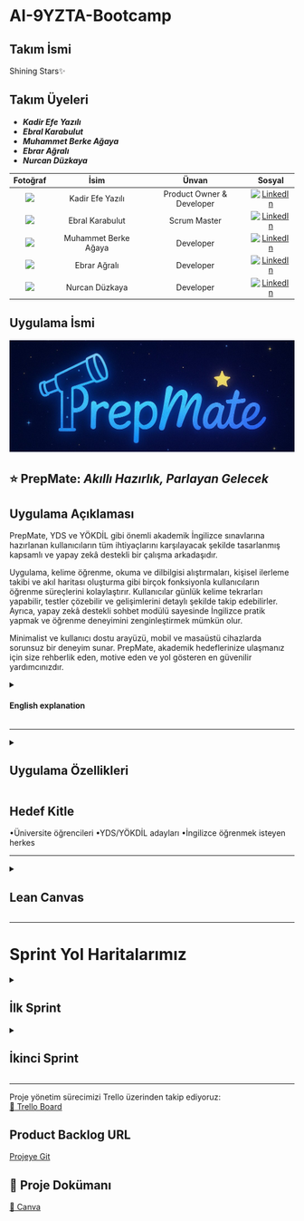 # AI-9YZTA-Bootcamp

## Takım İsmi
Shining Stars✨
## Takım Üyeleri
- ***Kadir Efe Yazılı*** 
- ***Ebral Karabulut*** 
- ***Muhammet Berke Ağaya***
- ***Ebrar Ağralı*** 
- ***Nurcan Düzkaya***

| Fotoğraf | İsim | Ünvan | Sosyal |
|:--------:|:-----:|:------:|:-------:|
| <img src="https://avatars.githubusercontent.com/u/152311530?v=4" width="150"/> | Kadir Efe Yazılı | Product Owner & Developer | [![LinkedIn](https://img.shields.io/badge/LinkedIn-Profile-blue?logo=linkedin)](https://www.linkedin.com/in/kadirefeyazili/) |
| <img src="https://avatars.githubusercontent.com/u/208370395?v=4" width="150"/> | Ebral Karabulut | Scrum Master | [![LinkedIn](https://img.shields.io/badge/LinkedIn-Profile-blue?logo=linkedin)](https://www.linkedin.com/in/ebral-karabulut/) |
| <img src="https://avatars.githubusercontent.com/u/163898105?v=4" width="150"/> | Muhammet Berke Ağaya | Developer | [![LinkedIn](https://img.shields.io/badge/LinkedIn-Profile-blue?logo=linkedin)](https://www.linkedin.com/in/muhammet-berke-a%C4%9Faya/) |
| <img src="https://avatars.githubusercontent.com/u/157977459?v=4" width="150"/> | Ebrar Ağralı | Developer | [![LinkedIn](https://img.shields.io/badge/LinkedIn-Profile-blue?logo=linkedin)](https://www.linkedin.com/in/ebrara%C4%9Fral%C4%B1/) |
| <img src="https://avatars.githubusercontent.com/u/147709490?v=4" width="150"/> | Nurcan Düzkaya | Developer | [![LinkedIn](https://img.shields.io/badge/LinkedIn-Profile-blue?logo=linkedin)](https://www.linkedin.com/in/nurcan-d%C3%BCzkaya) |


## Uygulama İsmi
![Uygulama Görüntüsü](ProjectManagementFiles/General_Documents/Github_Pages_Images/PrepMate.jpeg)

## ⭐ **PrepMate:** *Akıllı Hazırlık, Parlayan Gelecek*

<summary><h2>Uygulama Açıklaması</h2></summary>
PrepMate, YDS ve YÖKDİL gibi önemli akademik İngilizce sınavlarına hazırlanan kullanıcıların tüm ihtiyaçlarını karşılayacak şekilde tasarlanmış kapsamlı ve yapay zekâ destekli bir çalışma arkadaşıdır.

Uygulama, kelime öğrenme, okuma ve dilbilgisi alıştırmaları, kişisel ilerleme takibi ve akıl haritası oluşturma gibi birçok fonksiyonla kullanıcıların öğrenme süreçlerini kolaylaştırır. Kullanıcılar günlük kelime tekrarları yapabilir, testler çözebilir ve gelişimlerini detaylı şekilde takip edebilirler. Ayrıca, yapay zekâ destekli sohbet modülü sayesinde İngilizce pratik yapmak ve öğrenme deneyimini zenginleştirmek mümkün olur.

Minimalist ve kullanıcı dostu arayüzü, mobil ve masaüstü cihazlarda sorunsuz bir deneyim sunar. PrepMate, akademik hedeflerinize ulaşmanız için size rehberlik eden, motive eden ve yol gösteren en güvenilir yardımcınızdır.
<details>
  <summary><h4>English explanation</h4></summary>
PrepMate is a comprehensive and AI-powered study companion designed to meet all the needs of users preparing for important academic English exams such as YDS and YÖKDİL.

The app facilitates the learning process with many features including vocabulary learning, reading and grammar exercises, personal progress tracking, and mind mapping. Users can review daily vocabulary, take tests, and monitor their progress in detail. Additionally, the AI-powered chat module allows users to practice English and enrich their learning experience.

With its minimalist and user-friendly interface, PrepMate offers a seamless experience on both mobile and desktop devices. PrepMate is your most reliable assistant, guiding, motivating, and supporting you to achieve your academic goals.
</details>

---

<details>
  <summary><h2>Uygulama Özellikleri</h2></summary>

- 📚 Günlük kelime tekrarları ve kapsamlı testler ile etkin öğrenme  
- 🤖 Yapay zekâ destekli cümle açıklamaları ve anında çeviri imkanı  
- ✍️ YDS ve YÖKDİL formatlarına uygun deneme sınavları  
- 🌌 Gökyüzü temalı takımyıldızı başarı sistemi ile motive edici öğrenme deneyimi  
- 📈 Kişisel ilerleme paneli sayesinde detaylı performans takibi  
- 🧩 Akademik deyimler, bağlaçlar ve dil yapılarıyla dil becerilerinin geliştirilmesi  
- 🌟 Zengin ve çeşitli öğrenme materyalleri  
- 📱💻 Telefon, tablet ve bilgisayar gibi tüm cihazlarda uyumlu, kesintisiz kullanım  
- 🌍 Her zaman, her yerde öğrenme imkânı — internet bağlantısı olan her ortamda erişilebilir

<details>
  <summary><h4>English explanation</h4></summary>

- 📚 Effective learning with daily vocabulary reviews and comprehensive tests  
- 🤖 AI-powered sentence explanations and instant translation capabilities  
- ✍️ Practice exams formatted for YDS and YÖKDİL standards  
- 🌌 Motivating learning experience with a sky-themed constellation achievement system  
- 📈 Detailed performance tracking via personal progress dashboard  
- 🧩 Development of language skills using academic idioms, conjunctions, and structures  
- 🌟 Rich and diverse learning materials  
- 📱💻 Compatible with all devices including phones, tablets, and computers for seamless usage  
- 🌍 Learn anytime, anywhere — accessible wherever there is internet connectivity  

</details>
</details>

## Hedef Kitle
•Üniversite öğrencileri
•YDS/YÖKDİL adayları
•İngilizce öğrenmek isteyen herkes

---

<details>
  <summary><h2>Lean Canvas</h2></summary>

  <h3>Business Model Canvas Poster</h3>

  ![Canvas Poster](https://raw.githubusercontent.com/KadirEfeYazili/YZTA-Bootcamp/main/ProjectManagementFiles/General_Documents/Lean_canvas.png)

</details>

---

# Sprint Yol Haritalarımız

<details>
  <summary><h2>İlk Sprint</h2></summary>

### Kullanılan Teknolojiler
- **Frontend:** React.js, Tailwind CSS, React Markdown
- **API:** Google Gemini API
- **Backend & Hosting:** Firebase, Firebase API Key
- **Versiyon Kontrol & Deploy:** GitHub, GitHub Pages, GitHub Actions

### İlk Versiyonda Olacaklar
- Kelime öğretme modülü
- Prompt yanıtı veren LLM
- Gökyüzü temalı arayüz (takımyıldızları)
- Basit kullanıcı profili
- Personalar oluşturuldu
- Geri bildirim ekranı

Aşağıdaki tabloda, bu sprint içinde ele alınacak kullanıcı hikayeleri ve bunlara bağlı detaylı görevler yer almaktadır:

| Görev (Task)                                                      | Tahmini Süre (Gün) | Puan (Story Point) | Sorumlu        | Durum     |
|------------------------------------------------------------------|--------------------|--------------------|----------------|-----------|
| T1.1: Kelime veri yapısını (Firestore) tanımlama.                | 1                  | 3                  | Backend Ekibi  | Başladı   |
| T1.2: Firebase'e örnek kelime setleri yükleme.                   | 1                  | 3                  | Backend Ekibi  | Başladı   |
| T1.3: Kelime kartlarını gösteren React bileşenini oluşturma.     | 2                  | 5                  | Frontend Ekibi | Başladı   |
| T1.4: Kelime kartları için Tailwind CSS stilini uygulama.        | 1                  | 3                  | Frontend Ekibi | Başladı   |
| T1.5: Kelime tekrar mekanizması için test arayüzü ekleme.        | 1                  | 3                  | Frontend Ekibi | Başladı   |
| T2.1: Google Gemini API entegrasyonu için servis katmanı oluşturma. | 2                | 8                  | Backend Ekibi  | Başladı   |
| T2.2: Kullanıcının seçtiği kelime/cümleyi AI'a gönderme işlevi geliştirme. | 1             | 5                  | Frontend Ekibi | Başladı   |
| T2.3: AI yanıtını gösterecek UI bileşenini tasarlama.             | 2                  | 5                  | Frontend Ekibi | Başladı   |
| T2.4: AI yanıtlarının React Markdown ile düzgün görüntülenmesini sağlama. | 1              | 3                  | Frontend Ekibi | Başladı   |
| T3.1: Temel renk paletini ve fontları tanımlama (Tailwind config). | 0.5               | 2                  | UI/UX Tasarımcı | Tamamlandı|
| T3.2: Ana sayfa arkaplanına gökyüzü temalı görsel/stil ekleme.    | 1                  | 3                  | Frontend Ekibi | Başladı   |
| T3.3: Basit takımyıldızı başarı sistemi için placeholder UI oluşturma. | 1               | 3                  | Frontend Ekibi | Başladı   |
| T4.1: Kullanıcı profili veri yapısını tanımlama (Firestore).     | 1                  | 3                  | Backend Ekibi  | Başladı   |
| T4.2: Basit kullanıcı profili ekranı oluşturma.                   | 1                  | 3                  | Frontend Ekibi | Başladı   |
| T5.1: Geri bildirim formu UI bileşenini oluşturma.                | 1                  | 3                  | Frontend Ekibi | Başladı   |
| T5.2: Geri bildirimleri Firebase'e kaydetme işlevini geliştirme. | 1                  | 3                  | Backend Ekibi  | Başladı   |
| T6.1: Personaların oluşturulması ve dokümantasyonu.             | 1                  | 3                  | Product Owner  | Tamamlandı|
| T6.2: GitHub reposunu oluşturma ve ilk kod yapısını kurma.        | 0.5                | 2                  | Developer      | Tamamlandı|
| T6.3: GitHub Pages ve Actions ile deploy altyapısını kurma.       | 1                  | 5                  | Developer      | Başladı   |
| T6.4: Trello panosunu güncel tutma.                               | Sürekli            | -                  | Tüm Ekip       | Sürekli   |
| T6.5: Günlük Scrum toplantılarını yapma.                          | Sürekli            | -                  | Tüm Ekip       | Sürekli   |
| T6.6: Sprint sonu ekran görüntülerini alma ve dokümantasyona ekleme. | 0.5               | 1                  | Proje Yöneticisi | Planlandı |
| T6.7: Sprint Review toplantısını planlama ve sunumu hazırlama.   | 1                  | 2                  | Scrum Master   | Planlandı |
| T6.8: Sprint Retrospective toplantısını düzenleme.                | 1                  | 2                  | Scrum Master   | Planlandı |


---

# Sprint Notları

- UI tasarımlarında **Canva ve Figma** kullanılmasına karar verildi.
- Proje yönetim aracı olarak **Trello** tercih edildi.
- Daily scrum toplantıları **Whatsapp** ve **Google Meet** üzerinden takımın uygunluğuna göre yapıldı.
- Uygulamanın ana temasının **gökyüzü ve takımyıldızları** olması kararlaştırıldı.
- YDS/YÖKDİL odaklı akademik İngilizce kelimeler ve yapılar hedeflendi.

---

## Sprint İçinde Tamamlanması Beklenen Puan:

**350 Puan**

---

## Puan Tamamlama Mantığı:

Toplamda **1200 puanlık** bir hedef belirlendi.  
Birinci sprintte, fikir oturması, tasarımların yapılması ve API ekleme planlandığı için **350 puan** hedeflenmiştir ve tamamlanmıştır.  
İkinci sprintte, kod yazma çalışmalarına yoğunlaşılacağı için **400 puan** hedeflenmiştir.  
Üçüncü sprintte ise kalan görevlerin tamamlanması ve entegrasyon çalışmaları yapılacağından **450 puan** hedefi konulmuştur.

---

## Sprint Gözden Geçirilmesi:

- Takım olarak birçok toplantı yapıldı ve tüm toplantılar planlandığı şekilde tamamlandı.  
- Takım ismi, proje adı, kullanıcı persona ve hedef kitle tanımı oluşturuldu.  
- Veri seti kaynakları araştırıldı (YDS, YÖKDİL örnekleri).  
- GitHub reposu açıldı ve README iskeleti oluşturuldu.  
- Chat arayüzü tasarım şablonları araştırıldı.  
- Kullanılan teknoloji yığını (stack) kararlaştırıldı.  
- Prompt engineering için örnekler belirlendi.  
- MVP hedefleri netleştirildi ve ekip içi görev dağılımı yapıldı.  
- UI/UX taslakları Canva ve Figma kullanılarak hazırlandı.  
- Kullanıcı geri bildirimi için test soruları oluşturuldu.  
- Takım içi iş birliği ve iletişim verimli şekilde sürdürüldü.
- Uygulamanın farklı özellikler taşımasını istenildiği için önceliklendirme aşamasında karar vermek kolay olmadı.
- Kelime öğretme modülünün de ön plana çıkarılmasına karar verildi.
- Uygulama adı oylama ile seçildi.
- Bu süreçte proje yönetim yöntemi belirlendi, takım birbiriyle tanışmış oldu, ve diğer sprintlerde de kullanılmak üzere sistem oluşturuldu.
- Whatsapp grubunda günlük olarak toplantılarda ertesi gün görevleri konuşuldu.

---

## Sprint Gözden Geçirme Katılımcıları:

**Kadir Efe Yazılı**, **Ebral Karabulut**, **Muhammet Berke Ağaya**, **Ebrar Ağralı**, **Nurcan Düzkaya**

---

## Sprint Retrospektifi:

- Firebase kurulumu ve entegrasyonu başarılı oldu, ancak bazı veri modelleme kararları gözden geçirilebilir.
- AI API entegrasyonu beklenenden biraz daha fazla zaman aldı, bir sonraki sprintte benzer entegrasyonlar için daha detaylı planlama yapılmalı.
- Tüm ekip üyelerinin kod yazma sürecine erken dahil olması verimliliği artırdı.
- Uygulamaya açık tema eklenmesi ve günlük UI düzenlemesi bir sonraki sprintte önceliklendirilecek.
- Kullanıcı profili geliştirme, günlük planlayıcı ve takvim entegrasyonu, alışkanlık oluşturma/takip ve görev listesi/hatırlatıcı özellikleri bir sonraki sprintler için detaylandırılacak.
- Tüm ekip üyelerinin ikinci sprintte birlikte kod yazmasına karar verildi.
- Yapay zeka eklentisi için uygulamaya uygun ücretsiz Gemini API entegrasyonuna karar verildi.
- Günlük kısmı UI düzenlenmesine karar verildi.
- Kelime öğretme ve test modüllerinin tamamlanmasına karar verildi.
- Tüm görevler planlandığı şekilde başarıyla tamamlandı.
- Takım üyeleri görev dağılımını etkin yaptı ve iş birliği güçlüydü.
- Sprint sonunda planlanan hedeflerin tamamı gerçekleştirilmiş oldu.


<details>


  <summary>Sprint 1 - App Screenshots</summary>

  ![Uygulama Görüntüsü](https://raw.githubusercontent.com/KadirEfeYazili/YZTA-Bootcamp/refs/heads/main/ProjectManagementFiles/General_Documents/Github_Pages_Images/Sprint%201%20App%20Screenshot.png)

</details>

<details>
  <summary>Sprint 1 - Sprint Board Update Screenshots</summary>

  ![Sprint Yol Haritası](https://raw.githubusercontent.com/KadirEfeYazili/YZTA-Bootcamp/refs/heads/main/ProjectManagementFiles/General_Documents/Github_Pages_Images/Sprint%201%20Board%20Update%20Screenshots.jpg)

</details>

<details>
  <summary>Toplantı Görselleri</summary>

  ![Toplantı Görselleri](https://raw.githubusercontent.com/KadirEfeYazili/YZTA-Bootcamp/refs/heads/main/ProjectManagementFiles/General_Documents/Github_Pages_Images/Sprint%201%20Toplant%C4%B1%20G%C3%B6rselleri.jpg)

  ![Toplantı Görselleri 2](https://raw.githubusercontent.com/KadirEfeYazili/YZTA-Bootcamp/refs/heads/main/ProjectManagementFiles/Sprint_1/Sprint1_Meeting_ss/meeting-screenshots.jpg)
  
</details>
</details>

<details>
  <summary><h2>İkinci Sprint</h2></summary>

---

## Kullanılan Teknolojiler

* **Frontend:** React.js, Tailwind CSS, React Markdown

* **API:** Google Gemini API

* **Backend & Hosting:** Firebase, Firebase API Key

* **Versiyon Kontrol & Deploy:** GitHub, GitHub Pages, GitHub Actions
---
## İkinci Versiyonda Olacaklar

* Kullanıcı profili geliştirme ve detaylandırma

* Günlük planlayıcı ve takvim entegrasyonu

* Alışkanlık oluşturma/takip modülü

* Görev listesi/hatırlatıcı özellikleri

* Kelime öğretme ve test modüllerinin tamamlanması

* Uygulamanın genel UI düzenlemesi ve açık tema eklenmesi
---
İkinci Sprint, ilk sprintte belirlenen temeller üzerine inşa edilerek, uygulamanın çekirdek özelliklerinin kodlanmasına ve kullanıcı deneyiminin geliştirilmesine odaklanacaktır. Bu sprintte, uygulamanın ana modüllerinin işlevselliği artırılacak ve kullanıcı etkileşimi zenginleştirilecektir.

## Görev (Task) Tablosu

Aşağıdaki tabloda, bu sprint içinde ele alınacak kullanıcı hikayeleri ve bunlara bağlı detaylı görevler yer almaktadır:

|     Görev (Task)                                                      |  Tahmini Süre (Gün)   |  Puan (Story Point)   |  Sorumlu          |  Durum  |
| --------------------------------------------------------------------- | --------------------- | --------------------- | ---------------- | --------- |
| T2.5: Mevcut kullanıcı profilini detaylandırma ve düzenleme           | 2                     | 5                     | Frontend Ekibi   | Başladı   |
| T2.6: Günlük planlayıcı UI bileşenini oluşturma                       | 3                     | 8                     | Frontend Ekibi   | Başladı   |
| T2.7: Takvim entegrasyonu için temel işlevsellik                      | 2                     | 5                     | Backend Ekibi    | Başladı   |
| T2.8: Alışkanlık oluşturma/takip modülü UI tasarımı                   | 2                     | 5                     | UI/UX Tasarımcı  | Başladı   |
| T2.9: Alışkanlık verilerini Firestore'a kaydetme                      | 1                     | 3                     | Backend Ekibi    | Başladı   |
| T2.10: Görev listesi UI bileşenini geliştirme                         | 2                     | 5                     | Frontend Ekibi   | Başladı   |
| T2.11: Görevleri Firebase'e kaydetme ve yönetme                       | 1                     | 3                     | Backend Ekibi    | Başladı   |
| T2.12: Kelime öğretme modülü için yeni kelime setleri entegrasyonu    | 2                     | 5                     | Backend Ekibi    | Başladı   |
| T2.13: Kelime test modülünü tamamlama (farklı test türleri)           | 3                     | 8                     | Frontend Ekibi   | Başladı   |
| T2.14: Uygulamaya açık tema seçeneği ekleme                           | 1                     | 3                     | Frontend Ekibi   | Başladı   |
| T2.15: Genel UI/UX iyileştirmeleri ve tutarlılık kontrolleri          | 2                     | 5                     | UI/UX Tasarımcı  | Başladı   |
| T2.16: Gemini API'dan gelen yanıtlar için gelişmiş biçimlendirme      | 1                     | 3                     | Frontend Ekibi   | Başladı   |
| T2.17: Hata yönetimi ve kullanıcıya geri bildirim mekanizmaları       | 1                     | 3                     | Developer        | Başladı   |
| T2.18: Performans optimizasyonları (ilk inceleme)                     | 1                     | 3                     | Developer        | Başladı   |
| T2.19: GitHub Actions ile sürekli entegrasyon/dağıtım iyileştirmeleri | 1                     | 3                     | Developer        | Başladı   |
| T2.20: Sprint sonu dokümantasyon ve sunum hazırlığı                   | 0.5                   | 2                     | Proje Yöneticisi | Planlandı |
| T2.21: Sprint Review ve Retrospective toplantılarını düzenleme        | 1                     | 2                     | Scrum Master     | Planlandı |

---

## Sprint Notları

* Tüm ekip üyelerinin kod yazma sürecine aktif olarak dahil olması kararlaştırıldı.

* Uygulamanın genel UI düzenlemesi ve açık tema eklenmesi bu sprintte önceliklendirildi.

* Kelime öğretme ve test modüllerinin bu sprintte tamamlanması hedeflendi.

* Yapay zeka eklentisi için ücretsiz Gemini API entegrasyonuna devam edildi.

* Günlük kısmı UI düzenlemelerine ağırlık verildi.

* Sprint boyunca günlük Scrum toplantıları ve Trello panosu güncellemeleri düzenli olarak sürdürüldü.

## Sprint İçinde Tamamlanması Beklenen Puan:

400 Puan
---

## Puan Tamamlama Mantığı:

Toplamda 1200 puanlık bir hedef belirlenmiştir. 
Birinci sprintte fikir oturması, tasarımların yapılması ve API ekleme planlandığı için 350 puan hedeflenmiş ve tamamlanmıştır. 
İkinci sprintte, kod yazma çalışmalarına yoğunlaşılacağı için 400 puan hedeflenmiştir. 
Üçüncü sprintte ise kalan görevlerin tamamlanması ve entegrasyon çalışmaları yapılacağından 450 puan hedefi konulmuştur.

---

## Sprint Gözden Geçirilmesi:

* İkinci sprintte, kullanıcı profili geliştirme, günlük planlayıcı, alışkanlık takip ve görev listesi gibi temel modüllerin kodlanmasına başlandı.

* Kelime öğretme ve test modüllerinin geliştirilmesinde önemli ilerleme kaydedildi.

* UI/UX ekibi, açık tema ve genel arayüz iyileştirmeleri üzerinde çalıştı.

* Firebase entegrasyonları, yeni veri yapıları için genişletildi.

* Takım içi iş birliği ve iletişim, kod yazma sürecine tüm üyelerin dahil olmasıyla daha da güçlendi.

* Sürekli entegrasyon ve dağıtım süreçleri gözden geçirildi ve iyileştirmeler yapıldı.

## Sprint Gözden Geçirme Katılımcıları:

Kadir Efe Yazılı, Ebral Karabulut, Muhammet Berke Ağaya, Ebrar Ağralı, Nurcan Düzkaya

---
## Sprint Retrospektifi:

* **Ne İyi Gitti?**

  * Tüm ekip üyelerinin kod yazma sürecine erken dahil olması, bilgi paylaşımını ve verimliliği artırdı.

  * Kelime öğretme ve test modüllerinin geliştirilmesi planlandığı gibi ilerledi.

  * Firebase veri modellemesindeki önceki kararların gözden geçirilmesi ve iyileştirilmesi faydalı oldu.

  * Günlük UI düzenlemesi ve açık tema eklenmesi konusunda iyi bir başlangıç yapıldı.

---

* **Ne Geliştirilebilir?**

  * API entegrasyonlarında olası gecikmeler için daha detaylı risk analizi ve yedek planlar oluşturulmalı.

  * Kullanıcı geri bildirimlerinin daha erken aşamalarda toplanması ve değerlendirilmesi için bir mekanizma geliştirilebilir.

  * Yeni özelliklerin (günlük planlayıcı, alışkanlık takibi) kullanıcı akışları daha net tanımlanmalıydı.
---

* **Öğrenilen Dersler:**

  * Karmaşık entegrasyonlar için daha fazla zaman ve detaylı planlama ayrılmalı.

  * Erken ve sürekli ekip katılımı, projenin ilerlemesi için kritik öneme sahiptir.

  * UI/UX iyileştirmeleri, kullanıcı deneyimi için sürekli bir çaba gerektirir.

---

* **Eylem Maddeleri:**

  * Bir sonraki sprintte kullanıcı geri bildirimlerini toplamak için bir prototip test planı oluşturulacak.

  * Yeni modüllerin (planlayıcı, alışkanlık) detaylı kullanıcı akışları ve ekran tasarımları tamamlanacak.

  * Performans optimizasyonlarına daha fazla odaklanılacak.

<details>


  <summary>Sprint 2 - App Screenshots (Dark Mode Integration, Chatbot Avatar Plugins, project logo work) </summary>

  ![Uygulama Görüntüsü](https://raw.githubusercontent.com/KadirEfeYazili/YZTA-Bootcamp/refs/heads/main/ProjectManagementFiles/General_Documents/Github_Pages_Images/Sprint%202%20DarkMode%20Entegrasyonu.png)
  ![Chatbot Görüntüsü](https://raw.githubusercontent.com/KadirEfeYazili/YZTA-Bootcamp/refs/heads/main/ProjectManagementFiles/General_Documents/Github_Pages_Images/Sprint%202%20Chatbot.png)
  ![Uygulama Logolu Görüntüsü](https://raw.githubusercontent.com/KadirEfeYazili/YZTA-Bootcamp/refs/heads/main/ProjectManagementFiles/General_Documents/Github_Pages_Images/Sprint%202%20Logo.png)
  ![Ekran Görüntüsü](https://raw.githubusercontent.com/KadirEfeYazili/YZTA-Bootcamp/refs/heads/main/ProjectManagementFiles/Sprint_2/Sprint2_App_ss/Ekran%20g%C3%B6r%C3%BCnt%C3%BCs%C3%BC%202025-07-19%20200611.png)

  <p align="center">
    <img src="https://raw.githubusercontent.com/KadirEfeYazili/YZTA-Bootcamp/refs/heads/main/ProjectManagementFiles/Sprint_2/Sprint2_App_ss/screenshots-mobile.png" alt="Mobil Uyumlu Görsel" width="80%" />
  </p>


</details>

<details>
  <summary>Sprint 2 - Burndown Chart</summary>

![Burndown Chart](https://raw.githubusercontent.com/KadirEfeYazili/YZTA-Bootcamp/refs/heads/main/ProjectManagementFiles/Sprint_2/Sprint2_Burndown_chart/burndown_chart.png)

</details>

<details>
  <summary>Sprint 2 - Sprint Board Update Screenshots</summary>

  ![Sprint Yol Haritası](https://raw.githubusercontent.com/KadirEfeYazili/YZTA-Bootcamp/refs/heads/main/ProjectManagementFiles/General_Documents/Github_Pages_Images/Sprint%202%20Board%20Update%20Screenshots.png)
</details>

<details>
  <summary>Sprint 2 - Toplantı Görselleri</summary>


  <p align="center">
    <img src="https://raw.githubusercontent.com/KadirEfeYazili/YZTA-Bootcamp/refs/heads/main/ProjectManagementFiles/General_Documents/Github_Pages_Images/Sprint%202%20Toplant%C4%B1%20G%C3%B6rselleri.jpg" alt="Toplantı Görseli 1" width="30%" />
  </p>

  <p align="center">
    <img src="https://raw.githubusercontent.com/KadirEfeYazili/YZTA-Bootcamp/refs/heads/main/ProjectManagementFiles/Sprint_2/Sprint2_Meeting_ss/video-call-meeting-screenshot1.jpeg" alt="Video Call SS 1" width="30%" />
    <img src="https://raw.githubusercontent.com/KadirEfeYazili/YZTA-Bootcamp/refs/heads/main/ProjectManagementFiles/Sprint_2/Sprint2_Meeting_ss/video-call-meeting-screenshot2.jpeg" alt="Video Call SS 2" width="30%" />
    <img src="https://raw.githubusercontent.com/KadirEfeYazili/YZTA-Bootcamp/refs/heads/main/ProjectManagementFiles/Sprint_2/Sprint2_Meeting_ss/video-call-meeting-screenshot3.jpeg" alt="Video Call SS 3" width="30%" />
  </p>


</details>
</details>

 ---
Proje yönetim sürecimizi Trello üzerinden takip ediyoruz:  
[🔗 Trello Board](https://trello.com/b/8fP9S0KF/bootcamp)

## Product Backlog URL

[Projeye Git](https://kadirefeyazili.github.io/YZTA-Bootcamp/)


## 📃 Proje Dokümanı

[🔗 Canva](https://www.canva.com/design/DAGr9V-hQBg/k5EpeSP5GUWiXgXTwk_Thw/edit)
